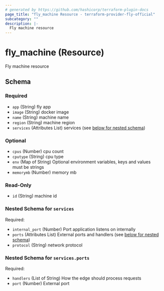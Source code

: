 ```yaml
---
# generated by https://github.com/hashicorp/terraform-plugin-docs
page_title: "fly_machine Resource - terraform-provider-fly-official"
subcategory: ""
description: |-
  Fly machine resource
---
```


# fly_machine (Resource)

Fly machine resource



<!-- schema generated by tfplugindocs -->
## Schema

### Required

- `app` (String) fly app
- `image` (String) docker image
- `name` (String) machine name
- `region` (String) machine region
- `services` (Attributes List) services (see [below for nested schema](#nestedatt--services))

### Optional

- `cpus` (Number) cpu count
- `cputype` (String) cpu type
- `env` (Map of String) Optional environment variables, keys and values must be strings
- `memorymb` (Number) memory mb

### Read-Only

- `id` (String) machine id

<a id="nestedatt--services"></a>
### Nested Schema for `services`

Required:

- `internal_port` (Number) Port application listens on internally
- `ports` (Attributes List) External ports and handlers (see [below for nested schema](#nestedatt--services--ports))
- `protocol` (String) network protocol

<a id="nestedatt--services--ports"></a>
### Nested Schema for `services.ports`

Required:

- `handlers` (List of String) How the edge should process requests
- `port` (Number) External port


